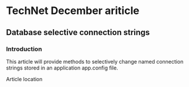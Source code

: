# TechNet December ariticle
## Database selective connection strings
### Introduction
This article will provide methods to selectively change named connection strings stored in an application app.config file.

Article location
